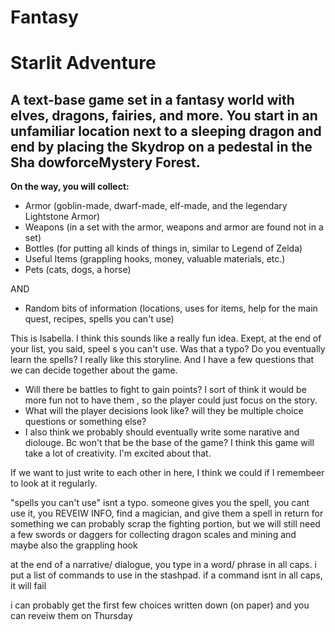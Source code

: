 # Fantasy

# Starlit Adventure
  
## A text-base game set in a fantasy world with elves, dragons, fairies, and more. You start in an unfamiliar location next to a sleeping dragon and end by placing the Skydrop on a pedestal in the Sha dowforceMystery Forest.
  
__On the way, you will collect:__
- Armor (goblin-made, dwarf-made, elf-made, and the legendary Lightstone Armor)
- Weapons (in a set with the armor, weapons and armor are found not in a set)
- Bottles (for putting all kinds of things in, similar to Legend of Zelda)
- Useful Items (grappling hooks, money, valuable materials, etc.)
- Pets (cats, dogs, a horse)
  
AND
- Random bits of information (locations, uses for items, help for the main quest, recipes, spells you can't use)


 This is Isabella. I think this sounds like a really fun idea. Exept, at the end of your list, you said, speel s you can't use. Was that a typo? Do you eventually learn the spells? I really like this storyline. And I have a few questions that we can decide together about the game.
-  Will there be battles to fight to gain points? I sort of think it would be more fun not to have them , so the player could just focus on the story.
-  What will the player decisions look like? will they be multiple choice questions or something else?
- I also think we probably should eventually write some narative and diolouge. Bc won't that be the base of the game? I think this game will take a lot of creativity. I'm excited about that. 

If we want to just write to each other in here, I think we could if I remembeer to look at it regularly. 
  
"spells you can't use" isnt a typo. someone gives you the spell, you cant use it, you REVEIW INFO, find a magician, and give them a spell in return for something
we can probably scrap the fighting portion, but we will still need a few swords or daggers for collecting dragon scales and mining and maybe also the grappling hook


at the end of a narrative/ dialogue, you type in a word/ phrase in all caps. i put a list of commands to use in the stashpad. if a command isnt in all caps, it will fail


i can probably get the first few choices written down (on paper) and you can reveiw them on Thursday
